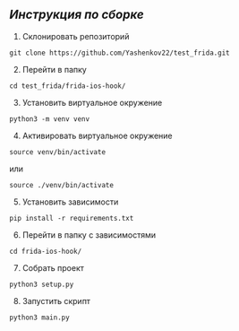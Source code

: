 ***Инструкция по сборке***
---
1. Склонировать репозиторий
```
git clone https://github.com/Yashenkov22/test_frida.git
```
2. Перейти в папку
```
cd test_frida/frida-ios-hook/
```
3. Установить виртуальное окружение
```
python3 -m venv venv
```
4. Активировать виртуальное окружение
```
source venv/bin/activate
```
или
```
source ./venv/bin/activate
```
5. Установить зависимости
```
pip install -r requirements.txt
```
6. Перейти в папку с зависимостями
```
cd frida-ios-hook/
```
7. Собрать проект
```
python3 setup.py
```

8. Запустить скрипт
```
python3 main.py
```